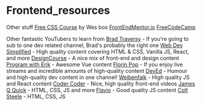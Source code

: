 # Frontend_resources

Other stuff
[Free CSS Course](https://cssgrid.io/) by Wes bos
[FrontEndMentor.io](https://www.frontendmentor.io/)
[FreeCodeCamp](https://www.freecodecamp.org/)

Other fantastic YouTubers to learn from
[Brad Traversy](https://www.youtube.com/channel/UC29ju8bIPH5as8OGnQzwJyA) - If you're going to sub to one dev related channel, Brad's probably the right one
[Web Dev Simplified](https://www.youtube.com/channel/UCFbNIlppjAuEX4znoulh0Cw) - High quality content covering HTML & CSS, Vanilla JS, React, and more
[DesignCourse](https://www.youtube.com/user/DesignCourse) - A nice mix of front-end and design content
[Program with Erik](https://www.youtube.com/channel/UCshZ3rdoCLjDYuTR_RBubzw) - Awesome Vue content
[Florin Pop](https://www.youtube.com/c/florinpop) - If you enjoy live streams and incredible amounts of high-quality content
[DevEd](https://www.youtube.com/channel/UClb90NQQcskPUGDIXsQEz5Q) - Humour and high-quality dev content in one channel!
[Weibenfalk](https://www.youtube.com/user/Weibenfalk) - High quality JS and React content
[Coder Coder](https://www.youtube.com/channel/UCzNf0liwUzMN6_pixbQlMhQ) - Nice, high quality front-end videos
[James Q Quick](https://www.youtube.com/channel/UC-T8W79DN6PBnzomelvqJYw) - HTML, CSS, JS and more
[Flavio](https://www.youtube.com/user/copesc) - Good quality JS content
[Colt Steele](https://www.youtube.com/channel/UCrqAGUPPMOdo0jfQ6grikZw/videos) - HTML, CSS, JS 
